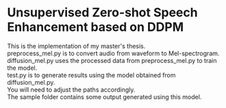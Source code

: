 # Unsupervised Zero-shot Speech Enhancement based on DDPM
 This is the implementation of my master's thesis.  
 preprocess_mel.py is to convert audio from waveform to Mel-spectrogram.  
 diffusion_mel.py uses the processed data from preprocess_mel.py to train the model.  
 test.py is to generate results using the model obtained from diffusion_mel.py.  
 You will need to adjust the paths accordingly.  
 The sample folder contains some output generated using this model.
